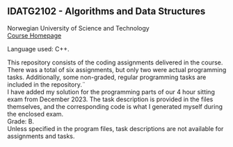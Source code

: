 ## IDATG2102 - Algorithms and Data Structures
Norwegian University of Science and Technology <br>
<a href='https://www.ntnu.no/studier/emner/IDATG2102#tab=omEmnet'>Course Homepage</a>

Language used: C++.

This repository consists of the coding assignments delivered in the course. There was a total of six assignments, but only two were actual programming tasks. Additionally, some non-graded, regular programming tasks are included in the repository.¨
<br> I have added my solution for the programming parts of our 4 hour sitting exam from December 2023. The task description is provided in the files themselves, and the corresponding code is what I generated myself during the enclosed exam.<br>Grade: B.
<br>Unless specified in the program files, task descriptions are not available for assignments and tasks.
